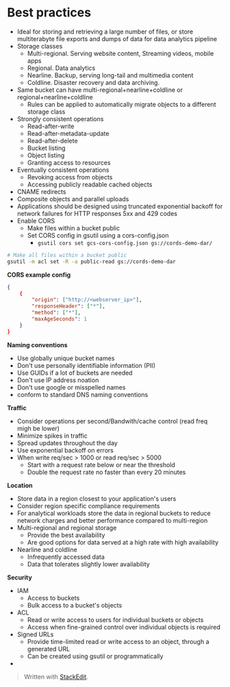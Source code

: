 
# Best practices
- Ideal for storing and retrieving a large number of files, or store multiterabyte file exports and dumps of data for data analytics pipeline
- Storage classes
	- Multi-regional. Serving website content, Streaming videos, mobile apps
	- Regional. Data analytics
	- Nearline. Backup, serving long-tail and multimedia content
	- Coldline. Disaster recovery and data archiving. 
- Same bucket can have multi-regional+nearline+coldline or regional+nearline+coldline 
	- Rules can be applied to automatically migrate objects to a different storage class
- Strongly consistent operations
	- Read-after-write
	- Read-after-metadata-update
	- Read-after-delete
	- Bucket listing
	- Object listing
	- Granting access to resources
- Eventually consistent operations
	- Revoking access from objects
	- Accessing publicly readable cached objects
- CNAME redirects
- Composite objects and parallel uploads
- Applications should be designed using truncated exponential backoff for network failures for HTTP responses 5xx and 429 codes
- Enable CORS
	- Make files within a bucket public
	- Set CORS config in gsutil using a cors-config.json
		- `gsutil cors set gcs-cors-config.json gs://cords-demo-dar/`

```bash
# Make all files within a bucket public
gsutil -m acl set -R -a public-read gs://cords-demo-dar
```
**CORS example config**
```json
{
	{
		"origin": ["http://<webserver_ip>"],
		"responseHeader": ["*"],
		"method": ["*"],
		"maxAgeSeconds": 1
	}
}
```

**Naming conventions**
- Use globally unique bucket names
- Don't use personally identifiable information (PII)
- Use GUIDs if a lot of buckets are needed
- Don't use IP address noation
- Don't use google or misspelled names
- conform to standard DNS naming conventions

**Traffic**
- Consider operations per second/Bandwith/cache control (read freq migh be lower)
- Minimize spikes in traffic
- Spread updates throughout the day
- Use exponential backoff on errors
- When write req/sec > 1000 or read req/sec > 5000
	- Start with a request rate below or near the threshold
	- Double the request rate no faster than every 20 minutes

**Location**
- Store data in a region closest to your application's users 
- Consider region specific compliance requirements
- For analytical workloads store the data in regional buckets to reduce network charges and better performance compared to multi-region
- Multi-regional and regional storage
	- Provide the best availability
	- Are good options for data served at a high rate with high availability
- Nearline and coldline
	- Infrequently accessed data
	- Data that tolerates slightly lower availability

**Security**
- IAM
	- Access to buckets
	- Bulk access to a bucket's objects
- ACL
	- Read or write access to users for individual buckets or objects
	- Access when fine-grained control over individual objects is required
- Signed URLs
	- Provide time-limited read or write access to an object, through a generated URL
	- Can be created using gsutil or programmatically
- 
> Written with [StackEdit](https://stackedit.io/).
<!--stackedit_data:
eyJoaXN0b3J5IjpbMTk5NjU4NzA0LC0xMjIyMTA1Mzc3LC02Mz
MzNjc1OTcsMTIxNzgwMTM3MywtMTc5MDgwMjQxNCwtOTIyMjEz
NzU4LC00OTY3ODQyLDE3MjcwODYxNDMsLTEyNDU0ODExNDksLT
E3MDM1Njg4NzFdfQ==
-->